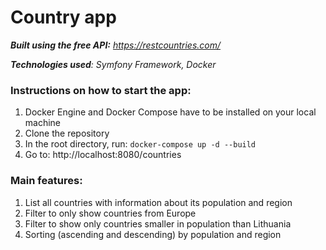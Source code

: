 # Country app

_**Built using the free API:** https://restcountries.com/_

_**Technologies used**: Symfony Framework, Docker_

### Instructions on how to start the app:
1. Docker Engine and Docker Compose have to be installed on your local machine
2. Clone the repository
3. In the root directory, run: `docker-compose up -d --build`
4. Go to: http://localhost:8080/countries

### Main features:
1. List all countries with information about its population and region
2. Filter to only show countries from Europe
3. Filter to show only countries smaller in population than Lithuania
4. Sorting (ascending and descending) by population and region

